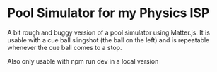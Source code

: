# Pool Simulator for my Physics ISP

A bit rough and buggy version of a pool simulator using Matter.js. It is usable with a cue ball slingshot (the ball on the left) and is repeatable whenever the cue ball comes to a stop.

Also only usable with npm run dev in a local version
